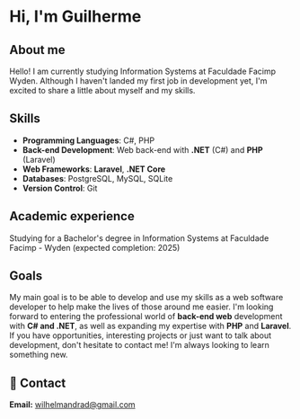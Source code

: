 # Hi, I'm Guilherme

## About me

Hello! I am currently studying Information Systems at Faculdade Facimp Wyden. Although I haven't landed my first job in development yet, I'm excited to share a little about myself and my skills.

## Skills
- **Programming Languages**: C#, PHP
- **Back-end Development**: Web back-end with **.NET** (C#) and **PHP** (Laravel)
- **Web Frameworks**: **Laravel**, **.NET Core**
- **Databases**: PostgreSQL, MySQL, SQLite
- **Version Control**: Git

## Academic experience
Studying for a Bachelor's degree in Information Systems at Faculdade Facimp - Wyden (expected completion: 2025)

## Goals
My main goal is to be able to develop and use my skills as a web software developer to help make the lives of those around me easier.
I'm looking forward to entering the professional world of **back-end web** development with **C# and .NET**, as well as expanding my expertise with **PHP** and **Laravel**. If you have opportunities, interesting projects or just want to talk about development, don't hesitate to contact me! I'm always looking to learn something new.

## 💬 Contact
**Email:** wilhelmandrad@gmail.com

<!--
**GuilhAndrad/GuilhAndrad** is a ✨ _special_ ✨ repository because its `README.md` (this file) appears on your GitHub profile.

Here are some ideas to get you started:

- 🔭 I’m currently working on ...
- 🌱 I’m currently learning ...
- 👯 I’m looking to collaborate on ...
- 🤔 I’m looking for help with ...
- 💬 Ask me about ...
- 📫 How to reach me: ...
- 😄 Pronouns: ...
- ⚡ Fun fact: ...
-->
